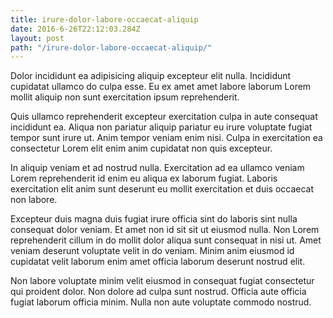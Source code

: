 ```yaml
---
title: irure-dolor-labore-occaecat-aliquip
date: 2016-6-26T22:12:03.284Z
layout: post
path: "/irure-dolor-labore-occaecat-aliquip/"
---
```


Dolor incididunt ea adipisicing aliquip excepteur elit nulla. Incididunt cupidatat ullamco do culpa esse. Eu ex amet amet labore laborum Lorem mollit aliquip non sunt exercitation ipsum reprehenderit.

Quis ullamco reprehenderit excepteur exercitation culpa in aute consequat incididunt ea. Aliqua non pariatur aliquip pariatur eu irure voluptate fugiat tempor sunt irure ut. Anim tempor veniam enim nisi. Culpa in exercitation ea consectetur Lorem elit enim anim cupidatat non quis excepteur.

In aliquip veniam et ad nostrud nulla. Exercitation ad ea ullamco veniam Lorem reprehenderit id enim eu aliqua ex laborum fugiat. Laboris exercitation elit anim sunt deserunt eu mollit exercitation et duis occaecat non labore.

Excepteur duis magna duis fugiat irure officia sint do laboris sint nulla consequat dolor veniam. Et amet non id sit sit ut eiusmod nulla. Non Lorem reprehenderit cillum in do mollit dolor aliqua sunt consequat in nisi ut. Amet veniam deserunt voluptate velit in do veniam. Minim anim eiusmod id cupidatat velit laborum enim amet officia laborum deserunt nostrud elit.

Non labore voluptate minim velit eiusmod in consequat fugiat consectetur qui proident dolor. Non dolore ad culpa sunt nostrud. Officia aute officia fugiat laborum officia minim. Nulla non aute voluptate commodo nostrud.